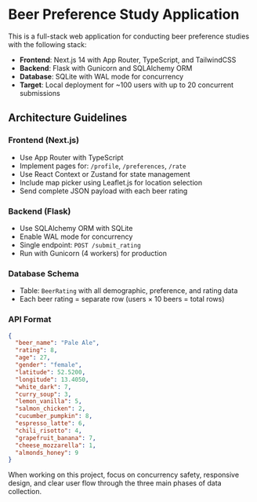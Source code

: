 <!-- Use this file to provide workspace-specific custom instructions to Copilot. For more details, visit https://code.visualstudio.com/docs/copilot/copilot-customization#_use-a-githubcopilotinstructionsmd-file -->

# Beer Preference Study Application

This is a full-stack web application for conducting beer preference studies with the following stack:

- **Frontend**: Next.js 14 with App Router, TypeScript, and TailwindCSS
- **Backend**: Flask with Gunicorn and SQLAlchemy ORM
- **Database**: SQLite with WAL mode for concurrency
- **Target**: Local deployment for ~100 users with up to 20 concurrent submissions

## Architecture Guidelines

### Frontend (Next.js)
- Use App Router with TypeScript
- Implement pages for: `/profile`, `/preferences`, `/rate`
- Use React Context or Zustand for state management
- Include map picker using Leaflet.js for location selection
- Send complete JSON payload with each beer rating

### Backend (Flask)
- Use SQLAlchemy ORM with SQLite
- Enable WAL mode for concurrency
- Single endpoint: `POST /submit_rating`
- Run with Gunicorn (4 workers) for production

### Database Schema
- Table: `BeerRating` with all demographic, preference, and rating data
- Each beer rating = separate row (users × 10 beers = total rows)

### API Format
```json
{
  "beer_name": "Pale Ale",
  "rating": 8,
  "age": 27,
  "gender": "female",
  "latitude": 52.5200,
  "longitude": 13.4050,
  "white_dark": 7,
  "curry_soup": 3,
  "lemon_vanilla": 5,
  "salmon_chicken": 2,
  "cucumber_pumpkin": 8,
  "espresso_latte": 6,
  "chili_risotto": 4,
  "grapefruit_banana": 7,
  "cheese_mozzarella": 1,
  "almonds_honey": 9
}
```

When working on this project, focus on concurrency safety, responsive design, and clear user flow through the three main phases of data collection.
